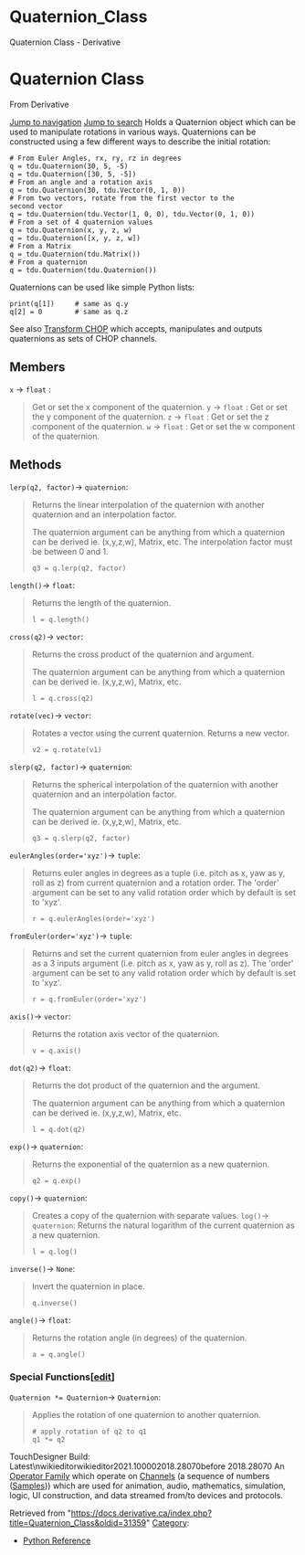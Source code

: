 

# Quaternion_Class

Quaternion Class - Derivative




# Quaternion Class
From Derivative

[Jump to navigation](#mw-head)
[Jump to search](#searchInput)
Holds a Quaternion object which can be used to manipulate rotations in various ways. Quaternions can be constructed using a few different ways to describe the initial rotation:
```
# From Euler Angles, rx, ry, rz in degrees
q = tdu.Quaternion(30, 5, -5)
q = tdu.Quaternion([30, 5, -5])
# From an angle and a rotation axis
q = tdu.Quaternion(30, tdu.Vector(0, 1, 0))
# From two vectors, rotate from the first vector to the 
second vector
q = tdu.Quaternion(tdu.Vector(1, 0, 0), tdu.Vector(0, 1, 0))
# From a set of 4 quaternion values
q = tdu.Quaternion(x, y, z, w)
q = tdu.Quaternion([x, y, z, w])
# From a Matrix
q = tdu.Quaternion(tdu.Matrix())
# From a quaternion
q = tdu.Quaternion(tdu.Quaternion())
```
Quaternions can be used like simple Python lists:
```
print(q[1])		# same as q.y
q[2] = 0		# same as q.z
```
See also [Transform CHOP](Transform_CHOP.html "Transform CHOP") which accepts, manipulates and outputs quaternions as sets of CHOP channels.
  

## Members
`x` → `float` :
> Get or set the x component of the quaternion.
`y` → `float` :
> Get or set the y component of the quaternion.
`z` → `float` :
> Get or set the z component of the quaternion.
`w` → `float` :
> Get or set the w component of the quaternion.
## Methods
`lerp(q2, factor)`→ `quaternion`:
> Returns the linear interpolation of the quaternion with another quaternion and an interpolation factor.
> 
> The quaternion argument can be anything from which a quaternion can be derived ie. (x,y,z,w), Matrix, etc.
> The interpolation factor must be between 0 and 1.
> 
> ```
> q3 = q.lerp(q2, factor)
> 
> ```
`length()`→ `float`:
> Returns the length of the quaternion.
> 
> ```
> l = q.length()
> 
> ```
`cross(q2)`→ `vector`:
> Returns the cross product of the quaternion and argument.
> 
> The quaternion argument can be anything from which a quaternion can be derived ie. (x,y,z,w), Matrix, etc.
> 
> ```
> l = q.cross(q2)
> 
> ```
`rotate(vec)`→ `vector`:
> Rotates a vector using the current quaternion. Returns a new vector.
> 
> ```
> v2 = q.rotate(v1)
> 
> ```
`slerp(q2, factor)`→ `quaternion`:
> Returns the spherical interpolation of the quaternion with another quaternion and an interpolation factor.
> 
> The quaternion argument can be anything from which a quaternion can be derived ie. (x,y,z,w), Matrix, etc.
> 
> ```
> q3 = q.slerp(q2, factor)
> 
> ```
`eulerAngles(order='xyz')`→ `tuple`:
> Returns euler angles in degrees as a tuple (i.e. pitch as x, yaw as y, roll as z) from current quaternion and a rotation order. The 'order' argument can be set to any valid rotation order which by default is set to 'xyz'.
> 
> ```
> r = q.eulerAngles(order='xyz')
> 
> ```
`fromEuler(order='xyz')`→ `tuple`:
> Returns and set the current quaternion from euler angles in degrees as a 3 inputs argument (i.e. pitch as x, yaw as y, roll as z). The 'order' argument can be set to any valid rotation order which by default is set to 'xyz'.
> 
> ```
> r = q.fromEuler(order='xyz')
> 
> ```
`axis()`→ `vector`:
> Returns the rotation axis vector of the quaternion.
> 
> ```
> v = q.axis()
> 
> ```
`dot(q2)`→ `float`:
> Returns the dot product of the quaternion and the argument.
> 
> The quaternion argument can be anything from which a quaternion can be derived ie. (x,y,z,w), Matrix, etc.
> 
> ```
> l = q.dot(q2)
> 
> ```
`exp()`→ `quaternion`:
> Returns the exponential of the quaternion as a new quaternion.
> 
> ```
> q2 = q.exp()
> 
> ```
`copy()`→ `quaternion`:
> Creates a copy of the quaternion with separate values.
`log()`→ `quaternion`:
> Returns the natural logarithm of the current quaternion as a new quaternion.
> 
> ```
> l = q.log()
> 
> ```
`inverse()`→ `None`:
> Invert the quaternion in place.
> 
> ```
> q.inverse()
> 
> ```
`angle()`→ `float`:
> Returns the rotation angle (in degrees) of the quaternion.
> 
> ```
> a = q.angle()
> 
> ```
### Special Functions[[edit](https://docs.derivative.ca/index.php?title=Template:SubSection&action=edit&section=T-1 "Edit section: Special Functions")]
`Quaternion *= Quaternion`→ `Quaternion`:
> Applies the rotation of one quaternion to another quaternion.
> 
> ```
> # apply rotation of q2 to q1
> q1 *= q2
> 
> ```
TouchDesigner Build: Latest\nwikieditorwikieditor2021.100002018.28070before 2018.28070
An [Operator Family](Operator_Family.html "Operator Family") which operate on [Channels](Channel.html "Channel") (a sequence of numbers ([Samples](Sample.html "Sample"))) which are used for animation, audio, mathematics, simulation, logic, UI construction, and data streamed from/to devices and protocols.

Retrieved from "<https://docs.derivative.ca/index.php?title=Quaternion_Class&oldid=31359>"
[Category](Special_Categories.html "Special:Categories"):
* [Python Reference](Category_Python_Reference.html "Category:Python Reference")